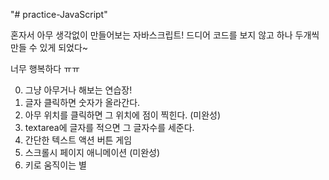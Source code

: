 "# practice-JavaScript"

혼자서 아무 생각없이 만들어보는 자바스크립트!
드디어 코드를 보지 않고 하나 두개씩 만들 수 있게 되었다~

너무 행복하다 ㅠㅠ

0. 그냥 아무거나 해보는 연습장!
1. 글자 클릭하면 숫자가 올라간다. 
2. 아무 위치를 클릭하면 그 위치에 점이 찍힌다. (미완성)
3. textarea에 글자를 적으면 그 글자수를 세준다.
4. 간단한 텍스트 액션 버튼 게임
5. 스크롤시 페이지 애니메이션 (미완성)
6. 키로 움직이는 별
